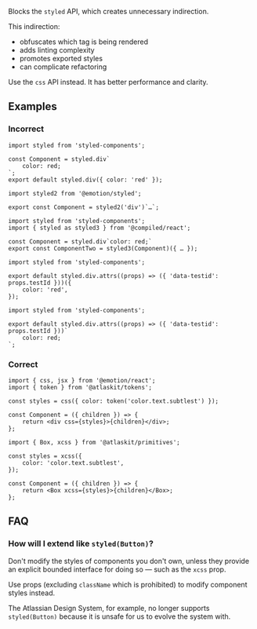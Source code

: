 Blocks the `styled` API, which creates unnecessary indirection.

This indirection:

- obfuscates which tag is being rendered
- adds linting complexity
- promotes exported styles
- can complicate refactoring

Use the `css` API instead. It has better performance and clarity.

## Examples

### Incorrect

```tsx
import styled from 'styled-components';

const Component = styled.div`
	color: red;
`;
export default styled.div({ color: 'red' });
```

```tsx
import styled2 from '@emotion/styled';

export const Component = styled2('div')`…`;
```

```tsx
import styled from 'styled-components';
import { styled as styled3 } from '@compiled/react';

const Component = styled.div`color: red;`
export const ComponentTwo = styled3(Component)({ … });
```

```tsx
import styled from 'styled-components';

export default styled.div.attrs((props) => ({ 'data-testid': props.testId }))({
	color: 'red',
});
```

```tsx
import styled from 'styled-components';

export default styled.div.attrs((props) => ({ 'data-testid': props.testId }))`
	color: red;
`;
```

### Correct

```tsx
import { css, jsx } from '@emotion/react';
import { token } from '@atlaskit/tokens';

const styles = css({ color: token('color.text.subtlest') });

const Component = ({ children }) => {
	return <div css={styles}>{children}</div>;
};
```

```tsx
import { Box, xcss } from '@atlaskit/primitives';

const styles = xcss({
	color: 'color.text.subtlest',
});

const Component = ({ children }) => {
	return <Box xcss={styles}>{children}</Box>;
};
```

## FAQ

### How will I extend like `styled(Button)`?

Don't modify the styles of components you don't own, unless they provide an explicit bounded
interface for doing so — such as the `xcss` prop.

Use props (excluding `className` which is prohibited) to modify component styles instead.

The Atlassian Design System, for example, no longer supports `styled(Button)` because it is unsafe
for us to evolve the system with.
